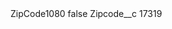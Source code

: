 <?xml version="1.0" encoding="UTF-8"?>
<CustomMetadata xmlns="http://soap.sforce.com/2006/04/metadata" xmlns:xsi="http://www.w3.org/2001/XMLSchema-instance" xmlns:xsd="http://www.w3.org/2001/XMLSchema">
    <label>ZipCode1080</label>
    <protected>false</protected>
    <values>
        <field>Zipcode__c</field>
        <value xsi:type="xsd:string">17319</value>
    </values>
</CustomMetadata>

